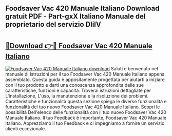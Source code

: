 ## Foodsaver Vac 420 Manuale Italiano Download gratuit PDF - Part-gxX Italiano Manuale del proprietario del servizio DliIV

# <h2><a href="http://df93np.blite.top/?on=Foodsaver+Vac+420+Manuale+Italiano">🔗Download 👉🔴 Foodsaver Vac 420 Manuale Italiano</a></h2>

[![Foodsaver Vac 420 Manuale Italiano download](https://i.imgur.com/lujVjoI.png)](http://df93np.blite.top/?on=Foodsaver+Vac+420+Manuale+Italiano)
Saluti e benvenuto nel manuale di Istruzioni per il tuo Foodsaver Vac 420 Manuale Italiano appena assemblato. Questa guida è appositamente progettata per aiutarti a iniziare con il tuo prodotto e darti una conoscenza approfondita delle sue caratteristiche, funzioni e capacità. Troverai istruzioni dettagliate per L'installazione, L'uso, la manutenzione e la risoluzione dei problemi. Caratteristiche e funzionalità questa sezione spiega le diverse funzionalità e funzionalità del tuo nuovo Foodsaver Vac 420 Manuale Italiano. Scopri le possibilità Dell'elenco delle funzionalità con il tuo nuovo Foodsaver Vac 420 Manuale Italiano. Il tuo Feedback è importante, Foodsaver Vac 420 Manuale Italiano. Apprezziamo il tuo Feedback e ci impegniamo a fornire un servizio clienti eccezionale.

